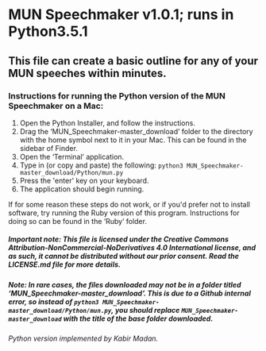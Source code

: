 # MUN Speechmaker v1.0.1; runs in Python3.5.1

## This file can create a basic outline for any of your MUN speeches within minutes.

### Instructions for running the Python version of the MUN Speechmaker on a Mac:

1. Open the Python Installer, and follow the instructions.
2. Drag the ‘MUN_Speechmaker-master_download’ folder to the directory with the home symbol next to it in your Mac. This can be found in the sidebar of Finder.
3. Open the ‘Terminal’ application.
4. Type in (or copy and paste) the following: `python3 MUN_Speechmaker-master_download/Python/mun.py`
5. Press the 'enter' key on your keyboard.
6. The application should begin running.

If for some reason these steps do not work, or if you'd prefer not to install software, try running the Ruby version of this program. Instructions for doing so can be found in the ‘Ruby’ folder. 

##### Important note: This file is licensed under the Creative Commons Attribution-NonCommercial-NoDerivatives 4.0 International license, and as such, it cannot be distributed without our prior consent. Read the LICENSE.md file for more details.

##### Note: In rare cases, the files downloaded may not be in a folder titled ‘MUN_Speechmaker-master_download’. This is due to a Github internal error, so instead of `python3 MUN_Speechmaker-master_download/Python/mun.py`, you should replace `MUN_Speechmaker-master_download` with the title of the base folder downloaded.

###### Python version implemented by Kabir Madan.
